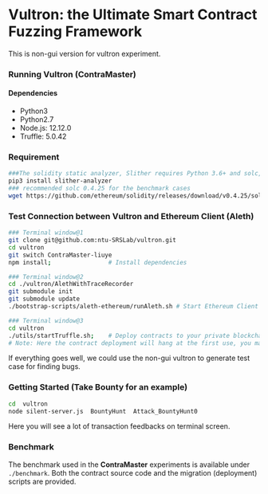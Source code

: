 # Vultron: the Ultimate Smart Contract Fuzzing Framework
This is non-gui version for vultron experiment.

### Running Vultron (ContraMaster)

#### Dependencies
* Python3
* Python2.7
* Node.js: 12.12.0
* Truffle: 5.0.42

### Requirement
```bash
###The solidity static analyzer, Slither requires Python 3.6+ and solc, the Solidity compiler.
pip3 install slither-analyzer
### recommended solc 0.4.25 for the benchmark cases
wget https://github.com/ethereum/solidity/releases/download/v0.4.25/solc-static-linux -O /usr/bin/solc && chmod +x /usr/bin/solc
```

### Test Connection between Vultron and Ethereum Client (Aleth)
```bash
### Terminal window@1
git clone git@github.com:ntu-SRSLab/vultron.git
cd vultron
git switch ContraMaster-liuye
npm install;                # Install dependencies

### Terminal window@2
cd ./vultron/AlethWithTraceRecorder
git submodule init
git submodule update
./bootstrap-scripts/aleth-ethereum/runAleth.sh # Start Ethereum Client (Aleth)

### Terminal window@3
cd vultron
./utils/startTruffle.sh;    # Deploy contracts to your private blockchain (this assumes a running private Ethereum blockchain)
# Note: Here the contract deployment will hang at the first use, you may need to go back to Terminal Window@2 for enter password for unlocking account. It is "123456".)
```
If everything goes well, we could use the non-gui vultron to generate test case for finding bugs.

### Getting Started (Take Bounty for an example)

```bash
cd  vultron                
node silent-server.js  BountyHunt  Attack_BountyHunt0
```
Here you will see a lot of transaction feedbacks on terminal screen.

### Benchmark

The benchmark used in the **ContraMaster** experiments is available under ```./benchmark```.
Both the contract source code and the migration (deployment) scripts are provided. 